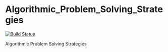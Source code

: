 # Algorithmic_Problem_Solving_Strategies
[![Build Status](https://travis-ci.org/KimBoWoon/Algorithmic_Problem_Solving_Strategies.svg?branch=master)](https://travis-ci.org/KimBoWoon/Algorithmic_Problem_Solving_Strategies)

Algorithmic Problem Solving Strategies
